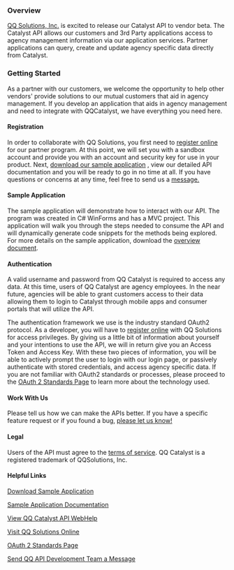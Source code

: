 ### Overview
<a href='http://www.qqsolutions.com' target='_null'>QQ Solutions, Inc.</a> is excited to release our Catalyst API to vendor beta. The Catalyst API allows our customers and 3rd Party applications access to agency management information via our application services.  Partner applications can query, create and update agency specific data directly from Catalyst.  

### Getting Started
As a partner with our customers, we welcome the opportunity to help other vendors' provide solutions to our mutual customers that aid in agency management. If you develop an application that aids in agency management and need to integrate with QQCatalyst, we have everything you need here.  

#### Registration
In order to collaborate with QQ Solutions, you first need to <a href='http://www.qqsolutions.com/solutions/agencymanagement/qqcatalyst/catalystapi/'  target='_null'>register online</a> for our partner program.   At this point, we will set you with a sandbox account and provide you with an account and security key for use in your product.  Next, <a href=' https://github.com/QQSolutions/QQCatalystAPI/blob/master/CatalystAPISample.zip?raw=true'>download our sample application</a> , view our detailed API documentation and you will be ready to go in no time at all. If you have questions or concerns at any time, feel free to send us a <a target='_null' href='mailto:apidev@qqsolutions.com'>message. </a>

#### Sample Application
The sample application will demonstrate how to interact with our API.  The program was created in C# WinForms and has a MVC project.  This application will walk you through the steps needed to consume the API and will dynamically generate code snippets for the methods being explored.  For more details on the sample application, download the <a href='https://github.com/QQSolutions/QQCatalystAPI/blob/master/QQCatalyst%20API%20Sample%20Application.pdf?raw=true'>overview document</a>.

#### Authentication
A valid username and password from QQ Catalyst is required to access any data. At this time, users of QQ Catalyst are agency employees.  In the near future, agencies will be able to grant customers access to their data allowing them to login to Catalyst through mobile apps and consumer portals that will utilize the API.  

The authentication framework we use is the industry standard OAuth2 protocol. As a developer, you will have to <a href='http://www.qqsolutions.com/solutions/agencymanagement/qqcatalyst/api.aspx'  target='_null'>register online</a> with QQ Solutions for access privileges. By giving us a little bit of information about yourself and your intentions to use the API, we will in return give you an Access Token and Access Key. With these two pieces of information, you will be able to actively prompt the user to login with our login page, or passively authenticate with stored credentials, and access agency specific data. If you are not familiar with OAuth2 standards or processes, please proceed to the <a target='_null' href='http://oauth.net/2/'>OAuth 2 Standards Page</a> to learn more about the technology used.

#### Work With Us
Please tell us how we can make the APIs better. If you have a specific feature request or if you found a bug, <a href='mailto:apidev@qqsolutions.com'>please let us know!</a>

#### Legal
Users of the API must agree to the <a href='https://github.com/QQSolutions/QQCatalystAPI/blob/master/QQ%20Catalyst%20API%20TOU%20Agreement.pdf?raw=true' parent='_blank'>terms of service</a>.  QQ Catalyst is a registered trademark of QQSolutions, Inc.

#### Helpful Links
<p><a href='http://chilp.it/8063661?raw=true'>Download Sample Application</a></p>
<p><a href='https://github.com/QQSolutions/QQCatalystAPI/blob/master/QQCatalyst%20API%20Sample%20Application.pdf?raw=true'>Sample Application Documentation</a></p>
<p><a href='http://api.qqcatalyst.com/#techDoc'>View QQ Catalyst API WebHelp </a></p>
<p><a href='http://www.qqsolutions.com'>Visit QQ Solutions Online</a></p>
<p><a href='http://oauth.net/2/'>OAuth 2 Standards Page</a></p>
<p><a href='mailto:apidev@qqsolutions.com'>Send QQ API Development Team a Message</a></p>
